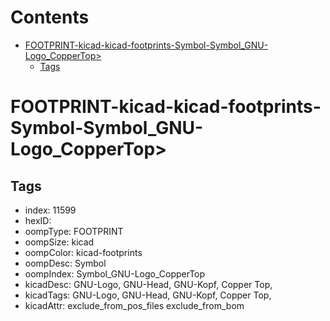 



Contents
========

* [FOOTPRINT-kicad-kicad-footprints-Symbol-Symbol_GNU-Logo_CopperTop>](#footprint-kicad-kicad-footprints-symbol-symbol_gnu-logo_coppertop)
	* [Tags](#tags)

# FOOTPRINT-kicad-kicad-footprints-Symbol-Symbol_GNU-Logo_CopperTop>

## Tags

- index: 11599
- hexID: 
- oompType: FOOTPRINT
- oompSize: kicad
- oompColor: kicad-footprints
- oompDesc: Symbol
- oompIndex: Symbol_GNU-Logo_CopperTop
- kicadDesc: GNU-Logo, GNU-Head, GNU-Kopf, Copper Top,
- kicadTags: GNU-Logo, GNU-Head, GNU-Kopf, Copper Top,
- kicadAttr: exclude_from_pos_files exclude_from_bom
